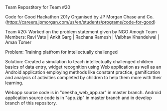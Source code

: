Team Repostitory for Team #20 

Code for Good Hackathon 201y Organised by JP Morgan Chase and Co. (https://careers.jpmorgan.com/us/en/students/programs/code-for-good)

Team #20: Worked on the problem statement given by NGO Amogh
Team Members: Ravi Vats | Ankit Garg  | Rachana Ramesh  | Vaibhav Khandelwal  | Aman Tomer

Problem: Training platfrom for intellectually challenged 

Solution: Created a simulation to teach intellectually challenged children basics of data entry, widget recognition using Web application as well as an Android application employing methods like constant practice, gamification and analysis of activities completed by children to help them more with their learning.

Webapp source code is in "deekha_web_app.rar" in master branch.
Android application source code is in "app.zip" in master branch and in develop branch of this repository.




